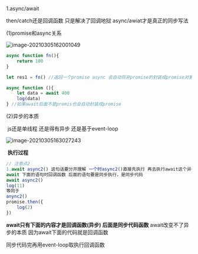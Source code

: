 1.async/await

then/catch还是回调函数 只是解决了回调地狱 async/awiat才是真正的同步写法

  (1)promise和async关系

![image-20210305162001049](C:\Users\legion\AppData\Roaming\Typora\typora-user-images\image-20210305162001049.png)

```js
async function fn(){
	return 100
}

let res1 = fn() //返回一个promise async 会自动将非promise的封装成promise对象
```

```js
async function (){
	let data = await 400
	log(data)
} //如果await后面不是promis也会自动封装成promise
```

  (2)异步的本质

​	js还是单线程 还是得有异步 还是基于event-loop

![image-20210305163027243](C:\Users\legion\AppData\Roaming\Typora\typora-user-images\image-20210305163027243.png)

​	**执行过程**

```js
// 注意点2
1.await async2() 这句话要分开理解 一个时async2()直接先执行 再去执行await这个异步
await 下面的语句时回调函数 后面的语句要是同步执行，是同步代码
await async2()
log(11)
等同于 
anync2()
promise.then({
	log(2)
})
```

**await只有下面的内容才是回调函数(异步)   后面是同步代码函数**    await改变不了异步的本质 因为await下面的代码就是回调函数 

同步代码完再用event-loop取执行回调函数